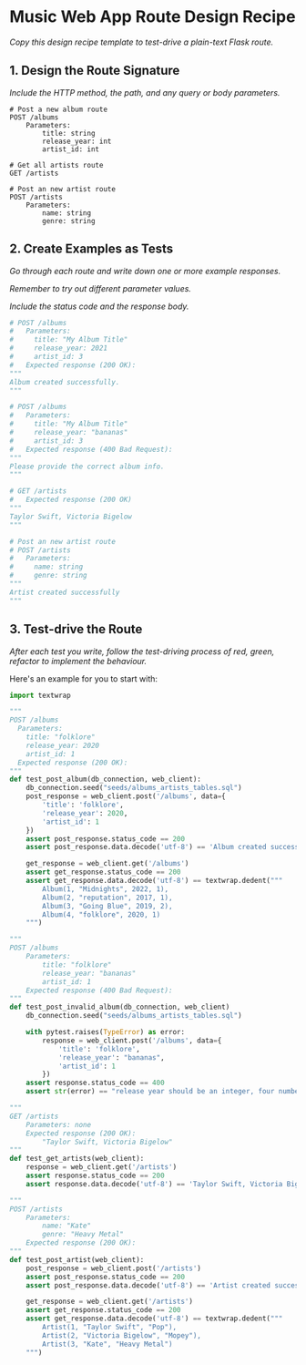 # Music Web App Route Design Recipe

_Copy this design recipe template to test-drive a plain-text Flask route._

## 1. Design the Route Signature

_Include the HTTP method, the path, and any query or body parameters._

```
# Post a new album route
POST /albums
    Parameters:
        title: string
        release_year: int
        artist_id: int

# Get all artists route
GET /artists

# Post an new artist route
POST /artists
    Parameters:
        name: string
        genre: string
```

## 2. Create Examples as Tests

_Go through each route and write down one or more example responses._

_Remember to try out different parameter values._

_Include the status code and the response body._

```python
# POST /albums
#   Parameters:
#     title: "My Album Title"
#     release_year: 2021
#     artist_id: 3
#   Expected response (200 OK):
"""
Album created successfully.
"""

# POST /albums
#   Parameters:
#     title: "My Album Title"
#     release_year: "bananas"
#     artist_id: 3
#   Expected response (400 Bad Request):
"""
Please provide the correct album info.
"""

# GET /artists
#   Expected response (200 OK)
"""
Taylor Swift, Victoria Bigelow
"""

# Post an new artist route
# POST /artists
#   Parameters:
#     name: string
#     genre: string
"""
Artist created successfully
"""
```

## 3. Test-drive the Route

_After each test you write, follow the test-driving process of red, green, refactor to implement the behaviour._

Here's an example for you to start with:

```python
import textwrap

"""
POST /albums
  Parameters:
    title: "folklore"
    release_year: 2020
    artist_id: 1
  Expected response (200 OK):
"""
def test_post_album(db_connection, web_client):
    db_connection.seed("seeds/albums_artists_tables.sql")
    post_response = web_client.post('/albums', data={
        'title': 'folklore',
        'release_year': 2020,
        'artist_id': 1
    })
    assert post_response.status_code == 200
    assert post_response.data.decode('utf-8') == 'Album created successfully.'

    get_response = web_client.get('/albums')
    assert get_response.status_code == 200
    assert get_response.data.decode('utf-8') == textwrap.dedent("""
        Album(1, "Midnights", 2022, 1),
        Album(2, "reputation", 2017, 1),
        Album(3, "Going Blue", 2019, 2),
        Album(4, "folklore", 2020, 1)
    """)

"""
POST /albums
    Parameters:
        title: "folklore"
        release_year: "bananas"
        artist_id: 1
    Expected response (400 Bad Request):
"""
def test_post_invalid_album(db_connection, web_client)
    db_connection.seed("seeds/albums_artists_tables.sql")

    with pytest.raises(TypeError) as error:
        response = web_client.post('/albums', data={
            'title': 'folklore',
            'release_year': "bananas",
            'artist_id': 1
        })
    assert response.status_code == 400
    assert str(error) == "release year should be an integer, four numbers in length"

"""
GET /artists
    Parameters: none
    Expected response (200 OK):
        "Taylor Swift, Victoria Bigelow"
"""
def test_get_artists(web_client):
    response = web_client.get('/artists')
    assert response.status_code == 200
    assert response.data.decode('utf-8') == 'Taylor Swift, Victoria Bigelow'

"""
POST /artists
    Parameters:
        name: "Kate"
        genre: "Heavy Metal"
    Expected response (200 OK):
"""
def test_post_artist(web_client):
    post_response = web_client.post('/artists')
    assert post_response.status_code == 200
    assert post_response.data.decode('utf-8') == 'Artist created successfully.'

    get_response = web_client.get('/artists')
    assert get_response.status_code == 200
    assert get_response.data.decode('utf-8') == textwrap.dedent("""
        Artist(1, "Taylor Swift", "Pop"),
        Artist(2, "Victoria Bigelow", "Mopey"),
        Artist(3, "Kate", "Heavy Metal")
    """)
```
